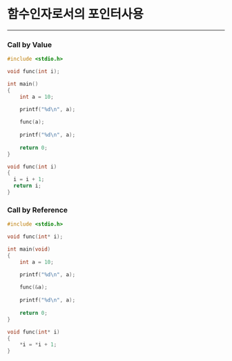 # 함수인자로서의 포인터사용
---


### Call by Value 

```c
#include <stdio.h>

void func(int i);

int main()
{ 
    int a = 10;

    printf("%d\n", a);
   
    func(a);
   
    printf("%d\n", a);
    
    return 0;
}

void func(int i)
{
  i = i + 1;
  return i;
}

```

### Call by Reference

```c
#include <stdio.h>

void func(int* i);

int main(void)
{
    int a = 10;

    printf("%d\n", a);
   
    func(&a);
   
    printf("%d\n", a);
    
    return 0;
}

void func(int* i)
{
    *i = *i + 1;
}
```